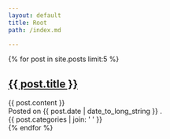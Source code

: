 ```yaml
---
layout: default
title: Root
path: /index.md

---
```


{% for post in site.posts limit:5 %}
<article>
  <h1>
    <a href="{{ post.url }}">{{ post.title }}</a>
  </h1>
  {{ post.content }}
  <aside>
    Posted on
    <time pubdate="pubdate" datetime="{{ post.date | date_to_xmlschema }}">
      {{ post.date | date_to_long_string }}
    </time>.
  </aside>
  {{ post.categories | join: ' ' }}
</article>
{% endfor %}
